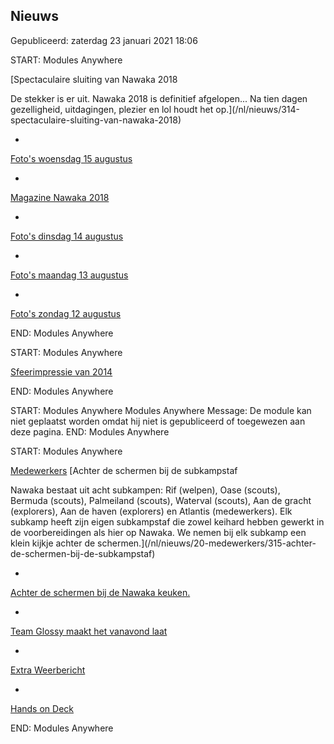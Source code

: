 


Nieuws
-------





 Gepubliceerd: zaterdag 23 januari 2021 18:06
   




 START: Modules Anywhere 


[Spectaculaire sluiting van Nawaka 2018
 








 De stekker is er uit. Nawaka 2018 is definitief afgelopen... Na tien dagen gezelligheid, uitdagingen, plezier en lol houdt het op.](/nl/nieuws/314-spectaculaire-sluiting-van-nawaka-2018)






* 


[Foto's woensdag 15 augustus](/nl/nieuws/313-foto-s-woensdag-15-augustus)


* 


[Magazine Nawaka 2018](/nl/op-nawaka/magazine-nawaka)


* 


[Foto's dinsdag 14 augustus](/nl/nieuws/311-foto-s-dinsdag-14-augustus)


* 


[Foto's maandag 13 augustus](/nl/nieuws/296-foto-s-maandag-13-augustus)


* 


[Foto's zondag 12 augustus](/nl/nieuws/279-foto-s-zondag-12-augustus)






 END: Modules Anywhere 




 START: Modules Anywhere 

[Sfeerimpressie van 2014](/)



 END: Modules Anywhere 




 START: Modules Anywhere 
 Modules Anywhere Message: De module kan niet geplaatst worden omdat hij niet is gepubliceerd of toegewezen aan deze pagina. 
 END: Modules Anywhere 




 START: Modules Anywhere 


[Medewerkers](https://nawaka.scouting.nl/nl/medewerkers-nieuws)
[Achter de schermen bij de subkampstaf
 




 Nawaka bestaat uit acht subkampen: Rif (welpen), Oase (scouts), Bermuda (scouts), Palmeiland (scouts), Waterval (scouts), Aan de gracht (explorers), Aan de haven (explorers) en Atlantis (medewerkers). Elk subkamp heeft zijn eigen subkampstaf die zowel keihard hebben gewerkt in de voorbereidingen als hier op Nawaka. We nemen bij elk subkamp een klein kijkje achter de schermen.](/nl/nieuws/20-medewerkers/315-achter-de-schermen-bij-de-subkampstaf)






* 


[Achter de schermen bij de Nawaka keuken.](/nl/nieuws/20-medewerkers/288-achter-de-schermen-bij-de-nawaka-keuken)


* 


[Team Glossy maakt het vanavond laat](/nl/nieuws/20-medewerkers/278-team-glossy-maakt-het-vanavond-laat)


* 


[Extra Weerbericht](/nl/nieuws/20-medewerkers/258-extra-weerbericht)


* 


[Hands on Deck](/nl/nieuws/20-medewerkers/240-hands-on-deck)






 END: Modules Anywhere 



